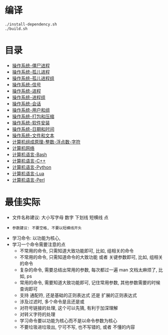 
# 编译
```
./install-dependency.sh
./build.sh
```

# 目录

* [操作系统-僵尸进程](./001-00.md)
* [操作系统-孤儿进程](./002-00.md)
* [操作系统-孤儿进程组](./003-00.md)
* [操作系统-信号](./004-00.md)
* [操作系统-进程](./005-00.md)
* [操作系统-进程组](./006-00.md)
* [操作系统-会话](./007-00.md)
* [操作系统-用户和组](./008-00.md)
* [操作系统-打包和压缩](./009-00.md)
* [操作系统-软件安装](./010-00.md)
* [操作系统-日期和时间](./011-00.md)
* [操作系统-文件和文本](./013-00.md)
* [计算机组成原理-整数-浮点数-字符](./101-00.md)
* [计算机网络](./201-00.md)
* [计算机语言-Bash](./301-00.md)
* [计算机语言-C++](./302-00.md)
* [计算机语言-Python](./303-00.md)
* [计算机语言-Lua](./304-00.md)
* [计算机语言-Perl](./305-00.md)

# 最佳实际
* 文件名称建议: 大小写字母 数字 下划线 短横线 点
*     参数建议: 不要空格, 不要以短横线开头
* 学习命令: 以功能为核心,
* 学习一个命令需要注意的点
    * 不常用的命令, 只需知道大致功能即可, 比如, 组相关的命令
    * 不常用的命令, 只需知道命令的大致功能 或者 关键参数即可, 比如, 组相关的命令
    *   复杂的命令, 需要总结出常用的参数, 每次都过一遍 man 文档太麻烦了, 比如, ps
    *   常用的命令, 需要知道大致功能即可, 记住常用参数, 其他参数需要的时候查询即可
    * 支持 通配符, 还是基础的正则表达式 还是 扩展的正则表达式
    * 涉及过滤时, 多个命令是且还是或
    * 对符号链接的处理, 这个可以先猜, 有利于加深理解
    * 对转义字符的处理
    * 学习命令要以功能为核心而不是以命令参数为核心
    * 不要垃圾进垃圾出, 宁可不写, 也不写错的, 或者 不懂的内容

